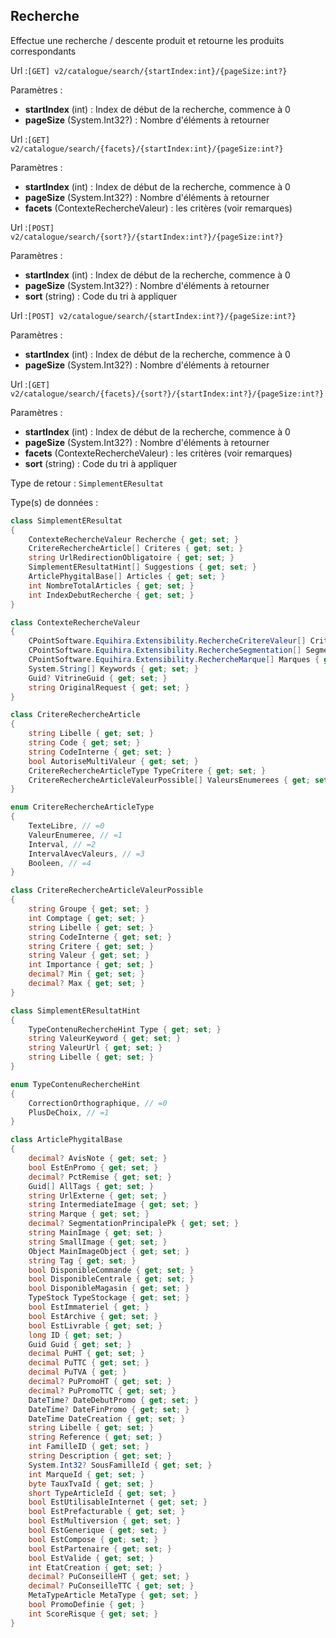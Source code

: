 ## <span id='recherche'>Recherche</span>

Effectue une recherche / descente produit et retourne les produits correspondants

Url :`[GET] v2/catalogue/search/{startIndex:int}/{pageSize:int?}`

Paramètres : 

- **startIndex** (int) : Index de début de la recherche, commence à 0
- **pageSize** (System.Int32?) : Nombre d'éléments à retourner

Url :`[GET] v2/catalogue/search/{facets}/{startIndex:int}/{pageSize:int?}`

Paramètres : 

- **startIndex** (int) : Index de début de la recherche, commence à 0
- **pageSize** (System.Int32?) : Nombre d'éléments à retourner
- **facets** (ContexteRechercheValeur) : les critères (voir remarques)

Url :`[POST] v2/catalogue/search/{sort?}/{startIndex:int?}/{pageSize:int?}`

Paramètres : 

- **startIndex** (int) : Index de début de la recherche, commence à 0
- **pageSize** (System.Int32?) : Nombre d'éléments à retourner
- **sort** (string) : Code du tri à appliquer

Url :`[POST] v2/catalogue/search/{startIndex:int?}/{pageSize:int?}`

Paramètres : 

- **startIndex** (int) : Index de début de la recherche, commence à 0
- **pageSize** (System.Int32?) : Nombre d'éléments à retourner

Url :`[GET] v2/catalogue/search/{facets}/{sort?}/{startIndex:int?}/{pageSize:int?}`

Paramètres : 

- **startIndex** (int) : Index de début de la recherche, commence à 0
- **pageSize** (System.Int32?) : Nombre d'éléments à retourner
- **facets** (ContexteRechercheValeur) : les critères (voir remarques)
- **sort** (string) : Code du tri à appliquer

Type de retour : `SimplementEResultat`

Type(s) de données :

```csharp
class SimplementEResultat
{
	ContexteRechercheValeur Recherche { get; set; }
	CritereRechercheArticle[] Criteres { get; set; }
	string UrlRedirectionObligatoire { get; set; }
	SimplementEResultatHint[] Suggestions { get; set; }
	ArticlePhygitalBase[] Articles { get; set; }
	int NombreTotalArticles { get; set; }
	int IndexDebutRecherche { get; set; }
}

class ContexteRechercheValeur
{
	CPointSoftware.Equihira.Extensibility.RechercheCritereValeur[] Criteres { get; set; }
	CPointSoftware.Equihira.Extensibility.RechercheSegmentation[] Segmentations { get; set; }
	CPointSoftware.Equihira.Extensibility.RechercheMarque[] Marques { get; set; }
	System.String[] Keywords { get; set; }
	Guid? VitrineGuid { get; set; }
	string OriginalRequest { get; set; }
}

class CritereRechercheArticle
{
	string Libelle { get; set; }
	string Code { get; set; }
	string CodeInterne { get; set; }
	bool AutoriseMultiValeur { get; set; }
	CritereRechercheArticleType TypeCritere { get; set; }
	CritereRechercheArticleValeurPossible[] ValeursEnumerees { get; set; }
}

enum CritereRechercheArticleType
{
	TexteLibre, // =0
	ValeurEnumeree, // =1
	Interval, // =2
	IntervalAvecValeurs, // =3
	Booleen, // =4
}

class CritereRechercheArticleValeurPossible
{
	string Groupe { get; set; }
	int Comptage { get; set; }
	string Libelle { get; set; }
	string CodeInterne { get; set; }
	string Critere { get; set; }
	string Valeur { get; set; }
	int Importance { get; set; }
	decimal? Min { get; set; }
	decimal? Max { get; set; }
}

class SimplementEResultatHint
{
	TypeContenuRechercheHint Type { get; set; }
	string ValeurKeyword { get; set; }
	string ValeurUrl { get; set; }
	string Libelle { get; set; }
}

enum TypeContenuRechercheHint
{
	CorrectionOrthographique, // =0
	PlusDeChoix, // =1
}

class ArticlePhygitalBase
{
	decimal? AvisNote { get; set; }
	bool EstEnPromo { get; set; }
	decimal? PctRemise { get; set; }
	Guid[] AllTags { get; set; }
	string UrlExterne { get; set; }
	string IntermediateImage { get; set; }
	string Marque { get; set; }
	decimal? SegmentationPrincipalePk { get; set; }
	string MainImage { get; set; }
	string SmallImage { get; set; }
	Object MainImageObject { get; set; }
	string Tag { get; set; }
	bool DisponibleCommande { get; set; }
	bool DisponibleCentrale { get; set; }
	bool DisponibleMagasin { get; set; }
	TypeStock TypeStockage { get; set; }
	bool EstImmateriel { get; }
	bool EstArchive { get; set; }
	bool EstLivrable { get; set; }
	long ID { get; set; }
	Guid Guid { get; set; }
	decimal PuHT { get; set; }
	decimal PuTTC { get; set; }
	decimal PuTVA { get; }
	decimal? PuPromoHT { get; set; }
	decimal? PuPromoTTC { get; set; }
	DateTime? DateDebutPromo { get; set; }
	DateTime? DateFinPromo { get; set; }
	DateTime DateCreation { get; set; }
	string Libelle { get; set; }
	string Reference { get; set; }
	int FamilleID { get; set; }
	string Description { get; set; }
	System.Int32? SousFamilleId { get; set; }
	int MarqueId { get; set; }
	byte TauxTvaId { get; set; }
	short TypeArticleId { get; set; }
	bool EstUtilisableInternet { get; set; }
	bool EstPrefacturable { get; set; }
	bool EstMultiversion { get; set; }
	bool EstGenerique { get; set; }
	bool EstCompose { get; set; }
	bool EstPartenaire { get; set; }
	bool EstValide { get; set; }
	int EtatCreation { get; set; }
	decimal? PuConseilleHT { get; set; }
	decimal? PuConseilleTTC { get; set; }
	MetaTypeArticle MetaType { get; set; }
	bool PromoDefinie { get; }
	int ScoreRisque { get; set; }
}

```
